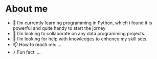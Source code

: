 # About me 

- 🌱 I’m currently learning programming in Python, which i found it is powerful and quite handy to start the jorney
- 👯 I’m looking to collaborate on any data programming projects.
- 🤔 I’m looking for help with knowledges to enhence my skill sets.
- 📫 How to reach me: ...
- ⚡ Fun fact: ...
